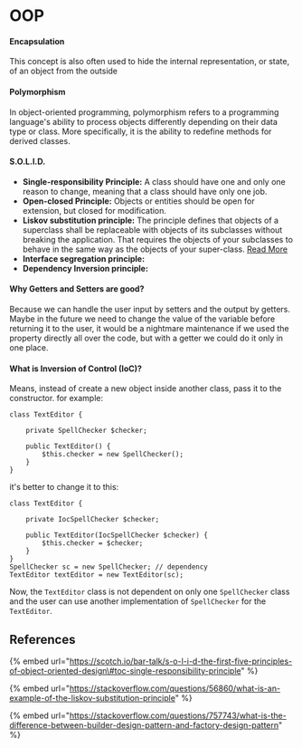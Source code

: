 # OOP

#### Encapsulation

This concept is also often used to hide the internal representation, or state, of an object from the outside

#### Polymorphism

In object-oriented programming, polymorphism refers to a programming language's ability to process objects differently depending on their data type or class. More specifically, it is the ability to redefine methods for derived classes.

#### S.O.L.I.D.

* **Single-responsibility Principle:** A class should have one and only one reason to change, meaning that a class should have only one job.
* **Open-closed Principle:** Objects or entities should be open for extension, but closed for modification.
* **Liskov substitution principle:** The principle defines that objects of a superclass shall be replaceable with objects of its subclasses without breaking the application. That requires the objects of your subclasses to behave in the same way as the objects of your super-class. [Read More](https://stackify.com/solid-design-liskov-substitution-principle/)
* **Interface segregation principle:**
* **Dependency Inversion principle:**

#### Why Getters and Setters are good?

 Because we can handle the user input by setters and the output by getters. Maybe in the future we need to change the value of the variable before returning it to the user, it would be a nightmare maintenance if we used the property directly all over the code, but with a getter we could do it only in one place.

#### What is Inversion of Control \(IoC\)?

Means, instead of create a new object inside another class, pass it to the constructor. for example:

```text
class TextEditor {

    private SpellChecker $checker;

    public TextEditor() {
        $this.checker = new SpellChecker();
    }
}
```

it's better to change it to this:

```text
class TextEditor {

    private IocSpellChecker $checker;

    public TextEditor(IocSpellChecker $checker) {
        $this.checker = $checker;
    }
}
SpellChecker sc = new SpellChecker; // dependency
TextEditor textEditor = new TextEditor(sc);
```

Now, the `TextEditor` class is not dependent on only one `SpellChecker` class and the user can use another implementation of `SpellChecker` for the `TextEditor`.





## References

{% embed url="https://scotch.io/bar-talk/s-o-l-i-d-the-first-five-principles-of-object-oriented-design\#toc-single-responsibility-principle" %}

{% embed url="https://stackoverflow.com/questions/56860/what-is-an-example-of-the-liskov-substitution-principle" %}

{% embed url="https://stackoverflow.com/questions/757743/what-is-the-difference-between-builder-design-pattern-and-factory-design-pattern" %}



